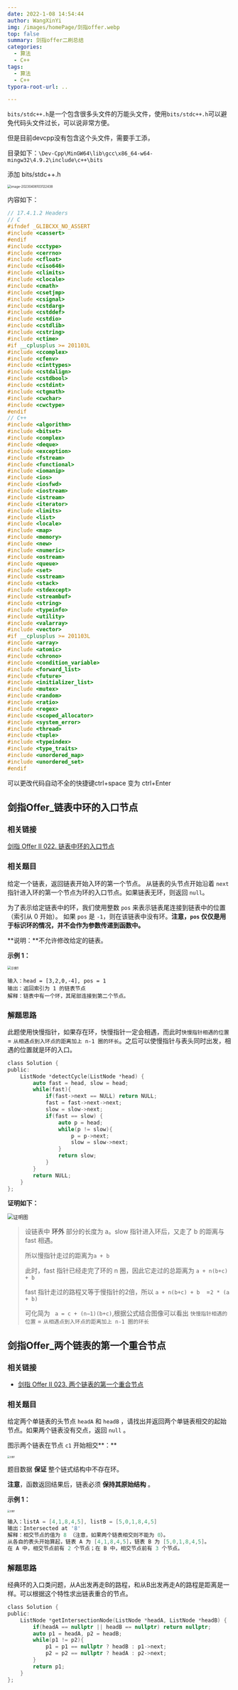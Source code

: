 ```yaml
---
date: 2022-1-08 14:54:44
author: WangXinYi
img: /images/homePage/剑指offer.webp
top: false
summary: 剑指offer二刷总结
categories:
  - 算法
  - C++
tags:
  - 算法
  - C++
typora-root-url: ..

---
```


`bits/stdc++.h`是一个包含很多头文件的万能头文件，使用`bits/stdc++.h`可以避免代码头文件过长，可以说非常方便。

但是目前devcpp没有包含这个头文件，需要手工添，

目录如下：`\Dev-Cpp\MinGW64\lib\gcc\x86_64-w64-mingw32\4.9.2\include\c++\bits`

添加 bits/stdc++.h

<img src="/images/%E5%89%91%E6%8C%87offer/image-20230406103122438.png" alt="image-20230406103122438" style="zoom:50%;" />

内容如下：

```cpp
// 17.4.1.2 Headers
// C
#ifndef _GLIBCXX_NO_ASSERT
#include <cassert>
#endif
#include <cctype>
#include <cerrno>
#include <cfloat>
#include <ciso646>
#include <climits>
#include <clocale>
#include <cmath>
#include <csetjmp>
#include <csignal>
#include <cstdarg>
#include <cstddef>
#include <cstdio>
#include <cstdlib>
#include <cstring>
#include <ctime>
#if __cplusplus >= 201103L
#include <ccomplex>
#include <cfenv>
#include <cinttypes>
#include <cstdalign>
#include <cstdbool>
#include <cstdint>
#include <ctgmath>
#include <cwchar>
#include <cwctype>
#endif
// C++
#include <algorithm>
#include <bitset>
#include <complex>
#include <deque>
#include <exception>
#include <fstream>
#include <functional>
#include <iomanip>
#include <ios>
#include <iosfwd>
#include <iostream>
#include <istream>
#include <iterator>
#include <limits>
#include <list>
#include <locale>
#include <map>
#include <memory>
#include <new>
#include <numeric>
#include <ostream>
#include <queue>
#include <set>
#include <sstream>
#include <stack>
#include <stdexcept>
#include <streambuf>
#include <string>
#include <typeinfo>
#include <utility>
#include <valarray>
#include <vector>
#if __cplusplus >= 201103L
#include <array>
#include <atomic>
#include <chrono>
#include <condition_variable>
#include <forward_list>
#include <future>
#include <initializer_list>
#include <mutex>
#include <random>
#include <ratio>
#include <regex>
#include <scoped_allocator>
#include <system_error>
#include <thread>
#include <tuple>
#include <typeindex>
#include <type_traits>
#include <unordered_map>
#include <unordered_set>
#endif

```

可以更改代码自动不全的快捷键ctrl+space 变为 ctrl+Enter

## 剑指Offer_链表中环的入口节点

### 相关链接

[剑指 Offer II 022. 链表中环的入口节点](https://leetcode.cn/problems/c32eOV/description/)

### 相关题目

给定一个链表，返回链表开始入环的第一个节点。 从链表的头节点开始沿着 `next` 指针进入环的第一个节点为环的入口节点。如果链表无环，则返回 `null`。

为了表示给定链表中的环，我们使用整数 `pos` 来表示链表尾连接到链表中的位置（索引从 0 开始）。 如果 `pos` 是 `-1`，则在该链表中没有环。**注意，`pos` 仅仅是用于标识环的情况，并不会作为参数传递到函数中。**

**说明：**不允许修改给定的链表。

**示例 1：**

<img src="/images/%E5%89%91%E6%8C%87offer/image-20221211113515090.png" alt="示例1" style="zoom:50%;box-shadow:rgba(0,0,0,0) 0 0px 0px 0px;" />

```
输入：head = [3,2,0,-4], pos = 1
输出：返回索引为 1 的链表节点
解释：链表中有一个环，其尾部连接到第二个节点。
```
### 解题思路

此题使用快慢指针，如果存在环，快慢指针一定会相遇，而此时`快慢指针相遇的位置` = `从相遇点到入环点的距离加上 n-1 圈的环长`。之后可以使慢指针与表头同时出发，相遇的位置就是环的入口。

```c
class Solution {
public:
    ListNode *detectCycle(ListNode *head) {
        auto fast = head, slow = head;
        while(fast){
            if(fast->next == NULL) return NULL;
            fast = fast->next->next;
            slow = slow->next;
            if(fast == slow) {
                auto p = head;
                while(p != slow){
                    p = p->next;
                    slow = slow->next;     
                }
                return slow;
            }
        }
        return NULL;
    }
};
```

**证明如下：**

<img src="/images/%E7%AE%97%E6%B3%95-%E9%93%BE%E8%A1%A8%E4%B8%93%E9%A2%98/image-20221211113330346.png" alt="证明图" style="zoom: 80%;box-shadow:rgba(0,0,0,0) 0 1px 5px 0px;" />



> 设链表中 **环外** 部分的长度为 a。slow 指针进入环后，又走了 b 的距离与fast 相遇。
>
> 所以慢指针走过的距离为`a + b`
>
> 此时，fast 指针已经走完了环的 n 圈，因此它走过的总距离为 `a + n(b+c) + b `
>
> fast 指针走过的路程又等于慢指针的2倍，所以  `a + n(b+c) + b  `=`2 * (a + b)`
>
> 可化简为 ` a = c + (n−1)(b+c)`,根据公式结合图像可以看出 `快慢指针相遇的位置` = `从相遇点到入环点的距离加上 n-1 圈的环长`

## 剑指Offer_两个链表的第一个重合节点

### 相关链接

+ [剑指 Offer II 023. 两个链表的第一个重合节点 ](https://leetcode.cn/problems/3u1WK4/description/)

### 相关题目

给定两个单链表的头节点 `headA` 和 `headB` ，请找出并返回两个单链表相交的起始节点。如果两个链表没有交点，返回 `null` 。

图示两个链表在节点 `c1` 开始相交**：**



<img src="/images/%E7%AE%97%E6%B3%95-%E9%93%BE%E8%A1%A8%E4%B8%93%E9%A2%98/image-20221211113011498.png" alt="示例1" style="zoom: 33%; box-shadow: rgba(0, 0, 0, 0) 0px 0px 0px 0px;" />

题目数据 **保证** 整个链式结构中不存在环。

**注意**，函数返回结果后，链表必须 **保持其原始结构** 。

**示例 1：**

<img src="/images/%E7%AE%97%E6%B3%95-%E9%93%BE%E8%A1%A8%E4%B8%93%E9%A2%98/image-20221211113102248.png" alt="示例1" style="zoom: 33%; box-shadow: rgba(0, 0, 0, 0) 0px 0px 0px 0px;" />

```C
输入：listA = [4,1,8,4,5], listB = [5,0,1,8,4,5]
输出：Intersected at '8'
解释：相交节点的值为 8 （注意，如果两个链表相交则不能为 0）。
从各自的表头开始算起，链表 A 为 [4,1,8,4,5]，链表 B 为 [5,0,1,8,4,5]。
在 A 中，相交节点前有 2 个节点；在 B 中，相交节点前有 3 个节点。
```

### 解题思路

经典环的入口类问题，从A出发再走B的路程，和从B出发再走A的路程是距离是一样。可以根据这个特性求出链表重合的节点。

```c
class Solution {
public:
    ListNode *getIntersectionNode(ListNode *headA, ListNode *headB) {
        if(headA == nullptr || headB == nullptr) return nullptr;
        auto p1 = headA, p2 = headB;
        while(p1 != p2){
            p1 = p1 == nullptr ? headB : p1->next; 
            p2 = p2 == nullptr ? headA : p2->next;
        }
        return p1;
    }
};
```

